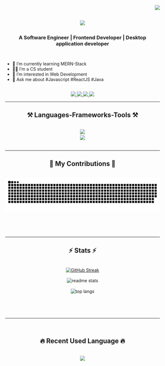 <img align="right" src="https://visitor-badge.laobi.icu/badge?page_id=Youssef-Abdelwahab" />

<h1 align="center">
    <img src="https://readme-typing-svg.herokuapp.com/?font=Righteous&size=35&center=true&vCenter=true&width=500&height=70&duration=4000&lines=Hi+There!+👋;+I'm+Youssef+Abdelwahab!+😎;" />
</h1>

<h3 align="center">A Software Engineer | Frontend Developer | Desktop application developer</h3>
<br/>
<div>
    <ul>
        <li>🌱   I’m currently learning MERN-Stack</li>
        <li>👨‍💻   I’m a CS student</li>
        <li>👀   I’m interested in Web Development</li>
        <li>💬   Ask me about #Javascript #ReactJS #Java</li>
    </ul>
</div>
<br/>
<div align="center"> 
  <a href="mailto:yuo2020ssef@gmail.com?">
    <img src="https://img.shields.io/badge/Gmail-333333?style=for-the-badge&logo=gmail&logoColor=red" />
  </a>
  <a href="https://www.linkedin.com/in/youssef-abdelwahab-120553221/" target="_blank">
    <img src="https://img.shields.io/badge/LinkedIn-0077B5?style=for-the-badge&logo=linkedin&logoColor=white" target="_blank" />
  </a>
  <a href="https://github.com/Youssef-Abdelwahab" target="_blank">
     <img src="https://img.shields.io/badge/Portfolio-FF5722?style=for-the-badge&logo=todoist&logoColor=white" target="_blank" />
  </a>
<a href="https://leetcode.com/u/8jbkvNlFff/" target="_blank">
     <img src="https://img.shields.io/badge/LeetCode-AA9576?style=for-the-badge&logo=LeetCode&logoColor=black" target="_blank" />
  </a>
</div>

 <hr/>
 
<h2 align="center">⚒️ Languages-Frameworks-Tools ⚒️</h2>
<br/>
<div align="center">
    <img src="https://skillicons.dev/icons?i=cpp,java,html,css,bootstrap,javascript,react" />
    <br>
    <img src="https://skillicons.dev/icons?i=git,github,figma,mongodb,mysql,vscode,visualstudio,gmail,notion,linkedin" /><br>
</div>

<br/>
<hr/>

<div align="center">
  <h2>🐍 My Contributions 🐍</h2>
  <br>
  <img alt="snake eating my contributions" src="https://raw.githubusercontent.com/Youssef-Abdelwahab/Youssef-Abdelwahab/output/github-contribution-grid-snake.svg" />
  
  <br/><br/><br/>
</div>

<hr/>

<h2 align="center">⚡ Stats ⚡</h2>
<br>
<div align=center>
  <a width=450 href="https://git.io/streak-stats"><img src="https://streak-stats.demolab.com?user=Youssef-Abdelwahab&theme=transparent" alt="GitHub Streak" /></a>
  <br>
  <br>
  <img width=450 src="https://github-readme-stats.vercel.app/api?username=Youssef-Abdelwahab&count_private=true&show_icons=true&theme=react&rank_icon=github&border_radius=10" alt="readme stats" />
  <br>
  <br>
  <img width=450 align="center" src="https://github-readme-stats.vercel.app/api/top-langs/?username=Youssef-Abdelwahab&hide=HTML&langs_count=8&layout=compact&theme=react&border_radius=10&size_weight=0.5&count_weight=0.5&exclude_repo=github-readme-stats" alt="top langs" />
  <br>
  <br>
</div>

<br/><br/>

<hr/>

<br/>

<h2 align="center">🔥 Recent Used Language 🔥</h2>
<br>
<div align="center">
    <img width=450 align="center" src="https://github-readme-stats.vercel.app/api/wakatime?username=Youssef_Abdelwahab"></img>
</div>
<br>

